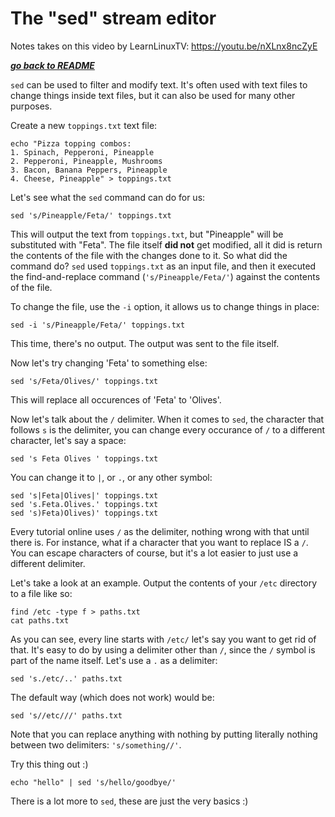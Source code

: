# The "sed" stream editor

Notes takes on this video by LearnLinuxTV: https://youtu.be/nXLnx8ncZyE

[***go back to README***](README.md)  

`sed` can be used to filter and modify text. It's often used with text files to
change things inside text files, but it can also be used for many other
purposes.

Create a new `toppings.txt` text file:

```
echo "Pizza topping combos:
1. Spinach, Pepperoni, Pineapple
2. Pepperoni, Pineapple, Mushrooms
3. Bacon, Banana Peppers, Pineapple
4. Cheese, Pineapple" > toppings.txt
```

Let's see what the `sed` command can do for us:

```
sed 's/Pineapple/Feta/' toppings.txt
```

This will output the text from `toppings.txt`, but "Pineapple" will be
substituted with "Feta". The file itself **did not** get modified, all it did
is return the contents of the file with the changes done to it. So what did the
command do? `sed` used `toppings.txt` as an input file, and then it executed
the find-and-replace command (`'s/Pineapple/Feta/'`) against the contents of
the file. 

To change the file, use the `-i` option, it allows us to change things in
place:

```
sed -i 's/Pineapple/Feta/' toppings.txt
```

This time, there's no output. The output was sent to the file itself.

Now let's try changing 'Feta' to something else:

```
sed 's/Feta/Olives/' toppings.txt
```

This will replace all occurences of 'Feta' to 'Olives'. 

Now let's talk about the `/` delimiter. When it comes to `sed`, the character
that follows `s` is the delimiter, you can change every occurance of `/` to a
different character, let's say a space:

```
sed 's Feta Olives ' toppings.txt
```

You can change it to `|`, or `.`, or any other symbol:

```
sed 's|Feta|Olives|' toppings.txt
sed 's.Feta.Olives.' toppings.txt
sed 's)Feta)Olives)' toppings.txt
```

Every tutorial online uses `/` as the delimiter, nothing wrong with that until
there is. For instance, what if a character that you want to replace IS a `/`.
You can escape characters of course, but it's a lot easier to just use a
different delimiter. 

Let's take a look at an example. Output the contents of your `/etc` directory
to a file like so:

```
find /etc -type f > paths.txt
cat paths.txt
```

As you can see, every line starts with `/etc/` let's say you want to get rid of
that. It's easy to do by using a delimiter other than `/`, since the `/` symbol
is part of the name itself. Let's use a `.` as a delimiter:

```
sed 's./etc/..' paths.txt
```

The default way (which does not work) would be:

```
sed 's//etc///' paths.txt
```

Note that you can replace anything with nothing by putting literally nothing
between two delimiters: `'s/something//'`.

Try this thing out :)

```
echo "hello" | sed 's/hello/goodbye/'
```

There is a lot more to `sed`, these are just the very basics :)
